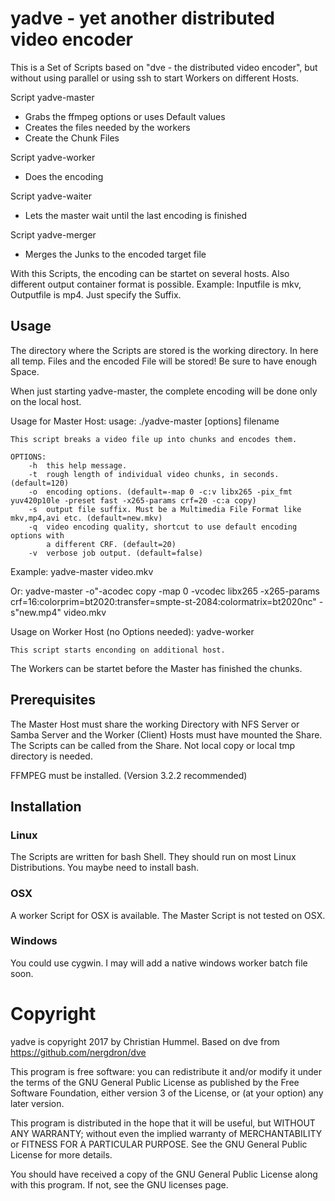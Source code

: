 #  yadve - yet another distributed video encoder

This is a Set of Scripts based on "dve - the distributed video encoder", but without using parallel or using ssh to start Workers on different Hosts.

Script yadve-master
 - Grabs the ffmpeg options or uses Default values
 - Creates the files needed by the workers
 - Create the Chunk Files

Script yadve-worker
 - Does the encoding

Script yadve-waiter
 - Lets the master wait until the last encoding is finished

Script yadve-merger
 - Merges the Junks to the encoded target file

With this Scripts, the encoding can be startet on several hosts.
Also different output container format is possible. Example: Inputfile is mkv, Outputfile is mp4.
Just specify the Suffix.

## Usage

The directory where the Scripts are stored is the working directory.
In here all temp. Files and the encoded File will be stored!
Be sure to have enough Space.

When just starting yadve-master, the complete encoding will be done only on the local host.

Usage for Master Host:
	usage: ./yadve-master [options] filename

	This script breaks a video file up into chunks and encodes them.
	
	OPTIONS:
    	-h  this help message.
    	-t  rough length of individual video chunks, in seconds. (default=120)
    	-o  encoding options. (default=-map 0 -c:v libx265 -pix_fmt yuv420p10le -preset fast -x265-params crf=20 -c:a copy)
    	-s  output file suffix. Must be a Multimedia File Format like mkv,mp4,avi etc. (default=new.mkv)
    	-q  video encoding quality, shortcut to use default encoding options with
        	a different CRF. (default=20)
    	-v  verbose job output. (default=false)
	
Example:
	yadve-master video.mkv

Or:
	yadve-master -o"-acodec copy -map 0 -vcodec libx265 -x265-params crf=16:colorprim=bt2020:transfer=smpte-st-2084:colormatrix=bt2020nc" -s"new.mp4" video.mkv

Usage on Worker Host (no Options needed):
	yadve-worker

	This script starts enconding on additional host.

The Workers can be startet before the Master has finished the chunks.


## Prerequisites

The Master Host must share the working Directory with NFS Server or Samba Server and the Worker (Client) Hosts must have mounted the Share.
The Scripts can be called from the Share. Not local copy or local tmp directory is needed.

FFMPEG must be installed. (Version 3.2.2 recommended)

## Installation 

### Linux
The Scripts are written for bash Shell. They should run on most Linux Distributions.
You maybe need to install bash.

### OSX
A worker Script for OSX is available.
The Master Script is not tested on OSX.

### Windows

You could use cygwin.
I may will add a native windows worker batch file soon.

# Copyright
yadve is copyright 2017 by Christian Hummel.
Based on dve from https://github.com/nergdron/dve

This program is free software: you can redistribute it and/or modify it under the terms of the GNU General Public License as published by the Free Software Foundation, either version 3 of the License, or (at your option) any later version.

This program is distributed in the hope that it will be useful, but WITHOUT ANY WARRANTY; without even the implied warranty of MERCHANTABILITY or FITNESS FOR A PARTICULAR PURPOSE. See the GNU General Public License for more details.

You should have received a copy of the GNU General Public License along with this program. If not, see the GNU licenses page.
